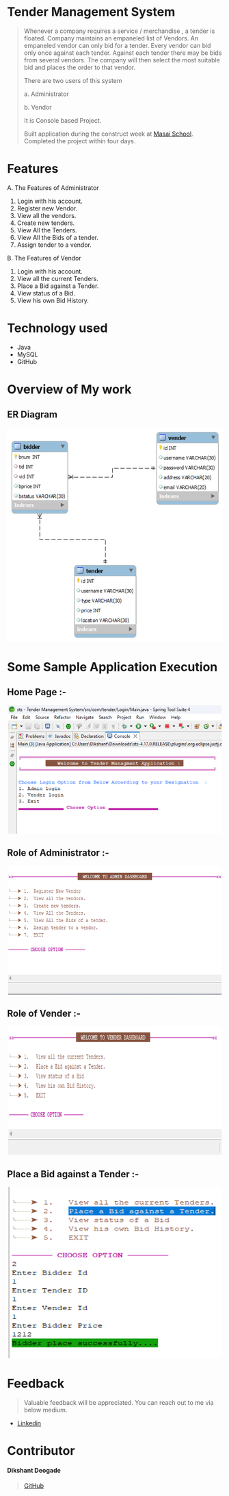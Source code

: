 # Tender Management System




> Whenever a company  requires a service / merchandise , a tender is floated. Company maintains an empaneled list of Vendors. An empaneled vendor can only bid for a tender. Every vendor can bid only once against   each tender. Against each tender there may be   bids from several vendors. The company will then select the most suitable bid and places the order to that vendor.
> 
> There are two users of this system 
>
> a.  Administrator 
> 
>b.   Vendor
>
>
>It is Console based Project.
>
>Built application during the construct week at [Masai School](https://masaischool.com/). Completed the project within four days.




# Features 

A. The Features of Administrator  

1. Login with his account.
2. Register new Vendor.
3. View all the vendors.
4. Create new tenders.
5. View All the Tenders.
6. View All the Bids of a tender.
7. Assign tender to a vendor.

B. The Features of Vendor

1. Login with his account.
1. View all the current Tenders.
2. Place a Bid against a Tender.
3. View status of a Bid.
4. View his own Bid History.




# Technology used 

- Java
- MySQL
- GitHub







# Overview of My work 

## **ER Diagram**

<p align="center">
  <img width="700" height="500" src="https://github.com/dikshant123321/SB101_Project_Images/blob/main/erDiagram.png?raw=true">
</p>





# Some Sample Application Execution

##  Home Page :-
<p align="center">
  <img width="500" height="300" src="https://github.com/dikshant123321/SB101_Project_Images/blob/main/HomePage.png?raw=true">
</p>

## Role of Administrator :- 
<p align="center">
  <img width="500" height="300" src="https://github.com/dikshant123321/SB101_Project_Images/blob/main/Admin%20Dashboard.png?raw=true">
</p>

## Role of Vender :- 
<p align="center">
  <img width="500" height="300" src="https://github.com/dikshant123321/SB101_Project_Images/blob/main/vender%20Dash%20Board.png?raw=true">
</p>

##  Place a Bid against a Tender :-
<p align="center">
  <img width="500" height="400" src="https://github.com/dikshant123321/SB101_Project_Images/blob/main/Screenshot%20(373).png?raw=true">
</p>



# Feedback
> Valuable feedback will be appreciated.
> You can reach out to me via below medium.


- [Linkedin](https://www.linkedin.com/in/dikshant-deogade-29ba82246/)
# Contributor
#### Dikshant Deogade
>[GitHub](https://github.com/dikshant123321)
